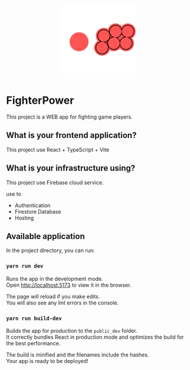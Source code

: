 <div align="center">
  <img src="/src/favicon.svg" width="200px" height="200px"/>
</div>

# FighterPower

This project is a WEB app for fighting game players.

## What is your frontend application?

This project use React + TypeScript + Vite

## What is your infrastructure using?

This project use Firebase cloud service.

use to
- Authentication
- Firestore Database
- Hosting

## Available application

In the project directory, you can run:

### `yarn run dev`

Runs the app in the development mode.\
Open [http://localhost:5173](http://localhost:5173) to view it in the browser.

The page will reload if you make edits.\
You will also see any lint errors in the console.

### `yarn run build-dev`

Builds the app for production to the `public_dev` folder.\
It correctly bundles React in production mode and optimizes the build for the best performance.

The build is minified and the filenames include the hashes.\
Your app is ready to be deployed!

